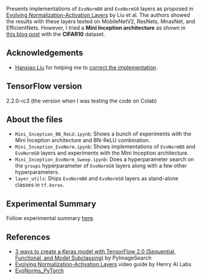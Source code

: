 Presents implementations of `EvoNormB0` and `EvoNormS0` layers as proposed in [Evolving Normalization-Activation Layers](https://arxiv.org/pdf/2004.02967.pdf) by Liu et al. The authors showed the results with these layers tested on MobileNetV2, ResNets, MnasNet, and EfficientNets. However, I tried a **Mini Inception architecture** as shown in [this blog post](https://www.pyimagesearch.com/2019/10/28/3-ways-to-create-a-keras-model-with-tensorflow-2-0-sequential-functional-and-model-subclassing/) with the **CIFAR10** dataset.

## Acknowledgements
- [Hanxiao Liu](https://github.com/quark0) for helping me to [correct the implementation](https://github.com/sayakpaul/EvoNorms-in-TensorFlow-2/issues/1). 

## TensorFlow version
2.2.0-rc3 (the version when I was testing the code on Colab)

## About the files
- `Mini_Inception_BN_ReLU.ipynb`: Shows a bunch of experiments with the Mini Inception architecture and BN-ReLU combination.
- `Mini_Inception_EvoNorm.ipynb`: Shows implementations of `EvoNormB0` and `EvoNormS0` layers and experiments with the Mini Inception architecture. 
- `Mini_Inception_EvoNorm_Sweep.ipynb`: Does a hyperparameter search on the `groups` hyperparameter of `EvoNormS0` layers along with a few other hyperparameters. 
- `layer_utils`: Ships `EvoNormB0` and `EvoNormS0` layers as stand-alone classes in `tf.keras`. 

## Experimental Summary
Follow experimental summary [here](https://app.wandb.ai/sayakpaul/EvoNorm-TensorFlow2/reports/EvoNorm-layers-in-TensorFlow-2--Vmlldzo4Mzk3MQ).

## References
- [3 ways to create a Keras model with TensorFlow 2.0 (Sequential, Functional, and Model Subclassing)](https://www.pyimagesearch.com/2019/10/28/3-ways-to-create-a-keras-model-with-tensorflow-2-0-sequential-functional-and-model-subclassing/) by PyImageSearch
- [Evolving Normalization-Activation Layers](https://www.youtube.com/watch?v=RFn5eH5ZCVo) video guide by Henry AI Labs
- [EvoNorms_PyTorch](https://github.com/lonePatient/EvoNorms_PyTorch)
